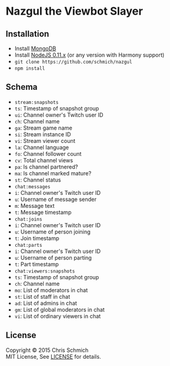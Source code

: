 # Nazgul the Viewbot Slayer

## Installation

- Install [MongoDB](https://www.mongodb.org/downloads)
- Install [NodeJS 0.11.x](http://nodejs.org/dist/v0.11.16/) (or any version with Harmony support)
- `git clone https://github.com/schmich/nazgul`
- `npm install`

## Schema

- `stream:snapshots`
 - `ts`: Timestamp of snapshot group
 - `ui`: Channel owner's Twitch user ID
 - `ch`: Channel name
 - `ga`: Stream game name
 - `si`: Stream instance ID
 - `vi`: Stream viewer count
 - `la`: Channel language
 - `fo`: Channel follower count
 - `cv`: Total channel views
 - `pa`: Is channel partnered?
 - `ma`: Is channel marked mature?
 - `st`: Channel status
- `chat:messages`
 - `i`: Channel owner's Twitch user ID
 - `u`: Username of message sender
 - `m`: Message text
 - `t`: Message timestamp
- `chat:joins`
 - `i`: Channel owner's Twitch user ID
 - `u`: Username of person joining
 - `t`: Join timestamp
- `chat:parts`
 - `i`: Channel owner's Twitch user ID
 - `u`: Username of person parting
 - `t`: Part timestamp
- `chat:viewers:snapshots`
 - `ts`: Timestamp of snapshot group
 - `ch`: Channel name
 - `mo`: List of moderators in chat
 - `st`: List of staff in chat
 - `ad`: List of admins in chat
 - `gm`: List of global moderators in chat
 - `vi`: List of ordinary viewers in chat

## License

Copyright &copy; 2015 Chris Schmich
<br>
MIT License, See [LICENSE](LICENSE) for details.
